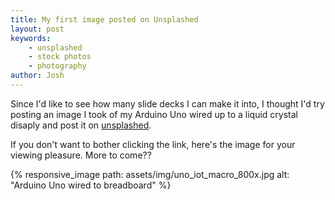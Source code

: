 ```yaml
---
title: My first image posted on Unsplashed
layout: post
keywords:
    - unsplashed
    - stock photos
    - photography
author: Josh
---
```


Since I'd like to see how many slide decks I can make it into, I thought I'd try posting an image I took of my Arduino Uno wired up to a liquid crystal disaply and post it on <a href="https://unsplash.com/photos/fm8T_J7t8-s" target="new">unsplashed</a>.

If you don't want to bother clicking the link, here's the image for your viewing pleasure. More to come??

{% responsive_image path: assets/img/uno_iot_macro_800x.jpg alt: "Arduino Uno wired to breadboard" %}
